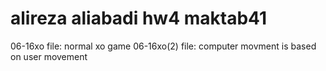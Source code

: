 # alireza aliabadi hw4 maktab41
06-16xo file: normal xo game
06-16xo(2) file: computer movment is based on user movement 
